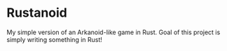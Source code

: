# Rustanoid

My simple version of an Arkanoid-like game in Rust.
Goal of this project is simply writing something in Rust!
